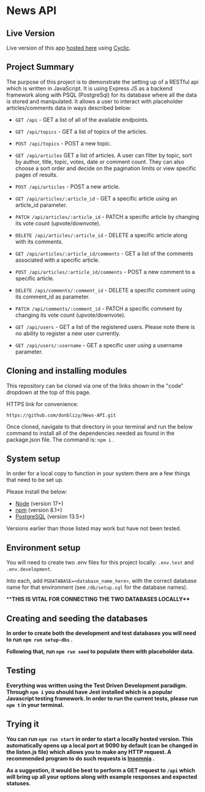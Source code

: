 # News API

## Live Version

Live version of this app [hosted here](https://ncnewsapi.cyclic.app/api) using [Cyclic](https://www.cyclic.sh/).

## Project Summary

The purpose of this project is to demonstrate the setting up of a RESTful api which is written in JavaScript. It is using Express JS as a backend framework along with PSQL (PostgreSql) for its database where all the data is stored and manipulated.
It allows a user to interact with placeholder articles/comments data in ways described below:

- `GET /api` - GET a list of all of the available endpoints.

- `GET /api/topics` - GET a list of topics of the articles.
- `POST /api/topics` - POST a new topic.

- `GET /api/articles` GET a list of articles. A user can filter by topic, sort by author, title, topic, votes, date or comment count. They can also choose a sort order and decide on the pagination limits or view specific pages of results.
- `POST /api/articles` - POST a new article.

- `GET /api/articles/:article_id` - GET a specific article using an article_id parameter.
- `PATCH /api/articles/:article_id` - PATCH a specific article by changing its vote count (upvote/downvote).
- `DELETE /api/articles/:article_id` - DELETE a specific article along with its comments.

- `GET /api/articles/:article_id/comments` - GET a list of the comments associated with a specific article.
- `POST /api/articles/:article_id/comments` - POST a new comment to a specific article.

- `DELETE /api/comments/:comment_id` - DELETE a specific comment using its comment_id as parameter.
- `PATCH /api/comments/:comment_id` - PATCH a specific comment by changing its vote count (upvote/downvote).

- `GET /api/users` - GET a list of the registered users. Please note there is no ability to register a new user currently.

- `GET /api/users/:username` - GET a specific user using a username parameter.

## Cloning and installing modules

This repository can be cloned via one of the links shown in the "code" dropdown at the top of this page.

HTTPS link for convenience:

```
https://github.com/donblizy/News-API.git
```

Once cloned, navigate to that directory in your terminal and run the below command to install all of the dependencies needed as found in the package.json file.
The command is: `npm i` .

## System setup

In order for a local copy to function in your system there are a few things that need to be set up.

Please install the below:

- [Node](https://nodejs.org/en/) (version 17+)
- [npm](https://www.npmjs.com/) (version 8.1+)
- [PostgreSQL](https://www.postgresql.org/) (version 13.5+)

Versions earlier than those listed may work but have not been tested.

## Environment setup

You will need to create two .env files for this project locally: `.env.test` and `.env.development`.

Into each, add `PGDATABASE=<database_name_here>`, with the correct database name for that environment (see `/db/setup.sql` for the database names).

\*\*<b>THIS IS VITAL FOR CONNECTING THE TWO DATABASES LOCALLY<b>\*\*

## Creating and seeding the databases

In order to create both the development and test databases you will need to run `npm run setup-dbs` .

Following that, run `npm run seed` to populate them with placeholder data.

## Testing

Everything was written using the Test Driven Development paradigm.
Through `npm i` you should have Jest installed which is a popular Javascript testing framework.
In order to run the current tests, please run `npm t` in your terminal.

## Trying it

You can run `npm run start` in order to start a locally hosted version.
This automatically opens up a local port at 9090 by default (can be changed in the listen.js file) which allows you to make any HTTP request. A recommended program to do such requests is [Insomnia](https://insomnia.rest/download) .

As a suggestion, it would be best to perform a GET request to `/api` which will bring up all your options along with example responses and expected statuses.
